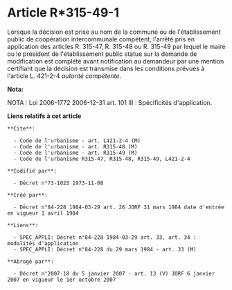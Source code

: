 # Article R*315-49-1

Lorsque la décision est prise au nom de la commune ou de l'établissement public de coopération intercommunale compétent,
l'arrêté pris en application des articles R. 315-47, R. 315-48 ou R. 315-49 par lequel le maire ou le président de
l'établissement public statue sur la demande de modification est complété avant notification au demandeur par une mention
certifiant que la décision est transmise dans les conditions prévues à l'article L. 421-2-4 *autorité compétente*.

**Nota:**

NOTA : Loi 2006-1772 2006-12-31 art. 101 III : Spécificités d'application.

**Liens relatifs à cet article**

	**Cite**:

	  - Code de l'urbanisme - art. L421-2-4 (M)
	  - Code de l'urbanisme - art. R315-48 (M)
	  - Code de l'urbanisme - art. R315-49 (M)
	  - Code de l'urbanisme R315-47, R315-48, R315-49, L421-2-4

	**Codifié par**:

	  - Décret n°73-1023 1973-11-08

	**Créé par**:

	  - Décret n°84-228 1984-03-29 art. 26 JORF 31 mars 1984 date d'entrée en vigueur 1 avril 1984

	**Liens**:

	  - SPEC_APPLI: Décret n°84-228 1984-03-29 art. 33, art. 34 : modalités d'application
	  - SPEC_APPLI: Décret n°84-228 du 29 mars 1984 - art. 33 (M)

	**Abrogé par**:

	  - Décret n°2007-18 du 5 janvier 2007 - art. 13 (V) JORF 6 janvier 2007 en vigueur le 1er octobre 2007

